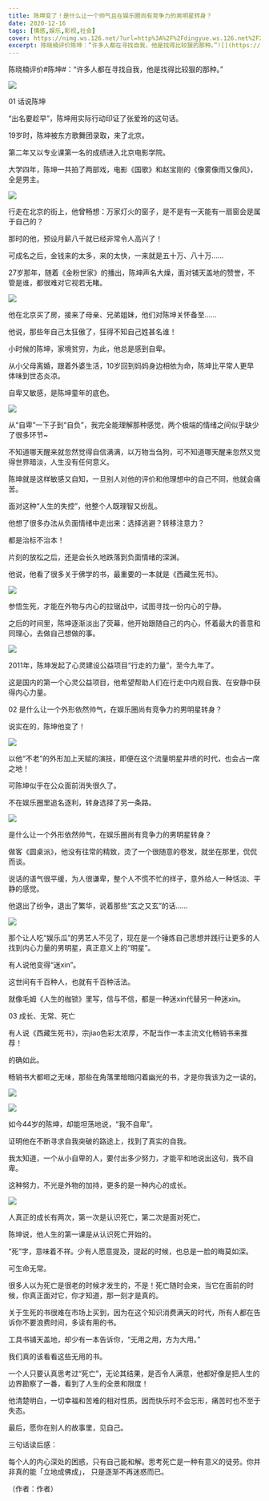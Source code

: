 ```yaml
---
title: 陈坤变了！是什么让一个帅气且在娱乐圈尚有竞争力的男明星转身？
date: 2020-12-16
tags: [情感,娱乐,影视,社会]
cover: https://nimg.ws.126.net/?url=http%3A%2F%2Fdingyue.ws.126.net%2F2020%2F1216%2F4a3c15baj00qletwo001ec000hq00dam.jpg&thumbnail=650x2147483647&quality=80&type=jpg
excerpt: 陈晓楠评价陈坤：“许多人都在寻找自我，他是找得比较狠的那种。”![](https://nimg.ws.126.net/?url=http%3A%2F%2Fdingyue.ws.126.net%2F2020%2F1216%2F4a3c
---
```

陈晓楠评价#陈坤#：“许多人都在寻找自我，他是找得比较狠的那种。”

![](https://nimg.ws.126.net/?url=http%3A%2F%2Fdingyue.ws.126.net%2F2020%2F1216%2F4a3c15baj00qletwo001ec000hq00dam.jpg&thumbnail=650x2147483647&quality=80&type=jpg)  

01 话说陈坤

“出名要趁早”，陈坤用实际行动印证了张爱玲的这句话。

19岁时，陈坤被东方歌舞团录取，来了北京。

第二年又以专业课第一名的成绩进入北京电影学院。

大学四年，陈坤一共拍了两部戏，电影《国歌》和赵宝刚的《像雾像雨又像风》，全是男主。

![](https://nimg.ws.126.net/?url=http%3A%2F%2Fdingyue.ws.126.net%2F2020%2F1216%2F8d6001e0j00qletwo000pc000hs00bym.jpg&thumbnail=650x2147483647&quality=80&type=jpg)  

行走在北京的街上，他曾畅想：万家灯火的窗子，是不是有一天能有一扇窗会是属于自己的？

那时的他，预设月薪八千就已经非常令人高兴了！

可成名之后，金钱来的太多，来的太快，一来就是五十万、八十万......

27岁那年，随着《金粉世家》的播出，陈坤声名大燥，面对铺天盖地的赞誉，不管是谁，都很难对它视若无睹。

![](https://nimg.ws.126.net/?url=http%3A%2F%2Fdingyue.ws.126.net%2F2020%2F1216%2F4c2c73b1j00qletwo0016c000hs00d6m.jpg&thumbnail=650x2147483647&quality=80&type=jpg)  

他在北京买了房，接来了母亲、兄弟姐妹，他们对陈坤关怀备至......

他说，那些年自己太狂傲了，狂得不知自己姓甚名谁！

小时候的陈坤，家境贫穷，为此，他总是感到自卑。

从小父母离婚，跟着外婆生活，10岁回到妈妈身边相依为命，陈坤比平常人更早体味到世态炎凉。

自卑又敏感，是陈坤童年的底色。

![](https://nimg.ws.126.net/?url=http%3A%2F%2Fdingyue.ws.126.net%2F2020%2F1216%2F7170fb1ej00qletwo000sc000hs00dcm.jpg&thumbnail=650x2147483647&quality=80&type=jpg)  

从“自卑”一下子到“自负”，我完全能理解那种感觉，两个极端的情绪之间似乎缺少了很多环节~

不知道哪天醒来就忽然觉得自信满满，以万物当刍狗，可不知道哪天醒来忽然又觉得世界暗淡，人生没有任何意义。

陈坤就是这样敏感又自知，一旦别人对他的评价和他理想中的自己不同，他就会痛苦。

面对这种“人生的失控”，他整个人既理智又纷乱。

他想了很多办法从负面情绪中走出来：选择逃避？转移注意力？

都是治标不治本！

片刻的放松之后，还是会长久地跌落到负面情绪的深渊。

他说，他看了很多关于佛学的书，最重要的一本就是《西藏生死书》。

![](https://nimg.ws.126.net/?url=http%3A%2F%2Fdingyue.ws.126.net%2F2020%2F1216%2F03c7b773j00qletwo000lc000hp00b5m.jpg&thumbnail=650x2147483647&quality=80&type=jpg)  

参悟生死，才能在外物与内心的拉锯战中，试图寻找一份内心的宁静。

之后的时间里，陈坤逐渐淡出了荧幕，他开始跟随自己的内心，怀着最大的善意和同理心，去做自己想做的事。

![](https://nimg.ws.126.net/?url=http%3A%2F%2Fdingyue.ws.126.net%2F2020%2F1216%2F0c43c422j00qletwo000hc000hs00bvm.jpg&thumbnail=650x2147483647&quality=80&type=jpg)  

2011年，陈坤发起了心灵建设公益项目“行走的力量”，至今九年了。

这是国内的第一个心灵公益项目，他希望帮助人们在行走中内观自我、在安静中获得内心力量。

02 是什么让一个外形依然帅气，在娱乐圈尚有竞争力的男明星转身？

说实在的，陈坤他变了！

![](https://nimg.ws.126.net/?url=http%3A%2F%2Fdingyue.ws.126.net%2F2020%2F1216%2F1ff8d49cj00qletwo000mc000dq009jm.jpg&thumbnail=650x2147483647&quality=80&type=jpg)  

以他“不老”的外形加上天赋的演技，即便在这个流量明星井喷的时代，也会占一席之地！

可陈坤似乎在公众面前消失很久了。

不在娱乐圈里追名逐利，转身选择了另一条路。

![](https://nimg.ws.126.net/?url=http%3A%2F%2Fdingyue.ws.126.net%2F2020%2F1216%2F1c7d300aj00qletwo000jc000do0098m.jpg&thumbnail=650x2147483647&quality=80&type=jpg)  

是什么让一个外形依然帅气，在娱乐圈尚有竞争力的男明星转身？

做客《圆桌派》，他没有往常的精致，烫了一个很随意的卷发，就坐在那里，侃侃而谈。

说话的语气很平缓，为人很谦卑，整个人不慌不忙的样子，意外给人一种恬淡、平静的感觉。

他退出了纷争，退出了繁华，说着那些“玄之又玄”的话......

![](https://nimg.ws.126.net/?url=http%3A%2F%2Fdingyue.ws.126.net%2F2020%2F1216%2Fa47e3f2bj00qletwo003dc000hs00r8m.jpg&thumbnail=650x2147483647&quality=80&type=jpg)  

那个让人吃“娱乐瓜”的男艺人不见了，现在是一个锤炼自己思想并践行让更多的人找到内心力量的男明星，真正意义上的“明星”。

有人说他变得“迷xin”。

这世间有千百种人，也就有千百种活法。

就像毛姆《人生的枷锁》里写，信与不信，都是一种迷xin代替另一种迷xin。

03 成长、无常、死亡

有人说《西藏生死书》，宗jiao色彩太浓厚，不配当作一本主流文化畅销书来推荐！

的确如此。

畅销书大都咂之无味，那些在角落里暗暗闪着幽光的书，才是你我该为之一读的。

![](https://nimg.ws.126.net/?url=http%3A%2F%2Fdingyue.ws.126.net%2F2020%2F1216%2F7ad93f11p00qletwo0028c000hs006jm.png&thumbnail=650x2147483647&quality=80&type=jpg)  

![](https://nimg.ws.126.net/?url=http%3A%2F%2Fdingyue.ws.126.net%2F2020%2F1216%2Fb213e81ej00qletwo001ec000hs00hsm.jpg&thumbnail=650x2147483647&quality=80&type=jpg)  

如今44岁的陈坤，却能坦荡地说，“我不自卑”。

证明他在不断寻求自我突破的路途上，找到了真实的自我。

我太知道，一个从小自卑的人，要付出多少努力，才能平和地说出这句，我不自卑。

这种努力，不光是外物的加持，更多的是一种内心的成长。

![](https://nimg.ws.126.net/?url=http%3A%2F%2Fdingyue.ws.126.net%2F2020%2F1216%2F92f1f519p00qletwo002bc000hs005pm.png&thumbnail=650x2147483647&quality=80&type=jpg)  

人真正的成长有两次，第一次是认识死亡，第二次是面对死亡。

陈坤说，他人生的第一课是从认识死亡开始的。

“死”字，意味着不祥。少有人愿意提及，提起的时候，也总是一脸的晦莫如深。

可生命无常。

很多人以为死亡是很老的时候才发生的，不是！死亡随时会来，当它在面前的时候，你真正面对它，你才知道，那一刻才是真的。

关于生死的书很难在市场上买到，因为在这个知识消费满天的时代，所有人都在告诉你不要浪费时间，多读有用的书。

工具书铺天盖地，却少有一本告诉你，“无用之用，方为大用。”

我们真的该看看这些无用的书。

一个人只要认真思考过“死亡”，无论其结果，是否令人满意，他都好像是把人生的边界勘察了一番，看到了人生的全景和限度！

他清楚明白，一切幸福和苦难的相对性质。因而快乐时不会忘形，痛苦时也不至于失态。

最后，愿你在别人的故事里，见自己。

三句话读后感：

每个人的内心深处的困惑，只有自己能和解。思考死亡是一种有意义的徒劳。你并非真的能「立地成佛成」， 只是逐渐不再迷惑而已。

（作者：作者）

